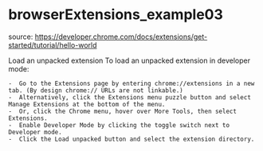 # browserExtensions_example03

source: https://developer.chrome.com/docs/extensions/get-started/tutorial/hello-world

Load an unpacked extension
To load an unpacked extension in developer mode:

    -  Go to the Extensions page by entering chrome://extensions in a new tab. (By design chrome:// URLs are not linkable.)
    -  Alternatively, click the Extensions menu puzzle button and select Manage Extensions at the bottom of the menu.
    -  Or, click the Chrome menu, hover over More Tools, then select Extensions.
    -  Enable Developer Mode by clicking the toggle switch next to Developer mode.
    -  Click the Load unpacked button and select the extension directory.

